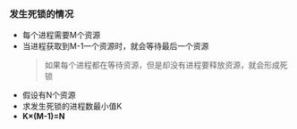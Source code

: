 ### 发生死锁的情况
  + 每个进程需要M个资源
  + 当进程获取到M-1一个资源时，就会等待最后一个资源
    > 如果每个进程都在等待资源，但是却没有进程要释放资源，就会形成死锁
  + 假设有N个资源
  + 求发生死锁的进程数最小值K
  + **K×(M-1)=N**
